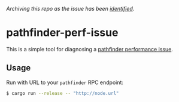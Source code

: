 _Archiving this repo as the issue has been [identified](https://github.com/eqlabs/pathfinder/issues/373#issuecomment-1152879568)._

# pathfinder-perf-issue

This is a simple tool for diagnosing a [pathfinder performance issue](https://github.com/eqlabs/pathfinder/issues/373).

## Usage

Run with URL to your `pathfinder` RPC endpoint:

```sh
$ cargo run --release -- "http://node.url"
```

